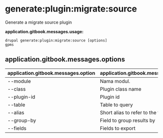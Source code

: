 # generate:plugin:migrate:source
Generate a migrate source plugin

**application.gitbook.messages.usage:**
```
drupal generate:plugin:migrate:source [options]
gpms
```

## application.gitbook.messages.options
application.gitbook.messages.option | application.gitbook.messages.details
-------|-------------
--module | Nama modul.
--class | Plugin class name
--plugin-id | Plugin id
--table | Table to query
--alias | Short alias to refer to the table as
--group-by | Field to group results by
--fields | Fields to export
